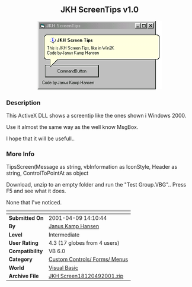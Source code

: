 ﻿<div align="center">

## JKH ScreenTips v1\.0

<img src="PIC200147642259738.gif">
</div>

### Description

This ActiveX DLL shows a screentip like the ones shown i Windows 2000.

Use it almost the same way as the well know MsgBox.

I hope that it will be usefull..
 
### More Info
 
TipsScreen(Message as string, vbInformation as IconStyle, Header as string, ControlToPointAt as object

Download, unzip to an empty folder and run the "Test Group.VBG".. Press F5 and see what it does.

None that I've noticed.


<span>             |<span>
---                |---
**Submitted On**   |2001-04-09 14:10:44
**By**             |[Janus Kamp Hansen](https://github.com/Planet-Source-Code/PSCIndex/blob/master/ByAuthor/janus-kamp-hansen.md)
**Level**          |Intermediate
**User Rating**    |4.3 (17 globes from 4 users)
**Compatibility**  |VB 6\.0
**Category**       |[Custom Controls/ Forms/  Menus](https://github.com/Planet-Source-Code/PSCIndex/blob/master/ByCategory/custom-controls-forms-menus__1-4.md)
**World**          |[Visual Basic](https://github.com/Planet-Source-Code/PSCIndex/blob/master/ByWorld/visual-basic.md)
**Archive File**   |[JKH Screen18120492001\.zip](https://github.com/Planet-Source-Code/janus-kamp-hansen-jkh-screentips-v1-0__1-22205/archive/master.zip)








